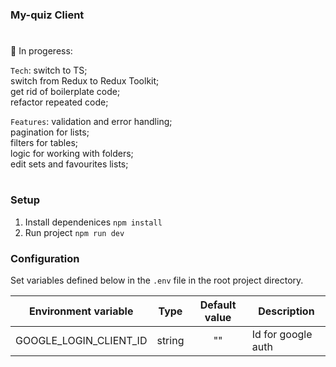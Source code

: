 ### My-quiz Client 
#

🙂 In progeress: 

`Tech`: 
switch to TS; <br />
switch from Redux to Redux Toolkit;<br />
get rid of boilerplate code; <br />
refactor repeated code; <br />

`Features`:
validation and error handling; <br />
pagination for lists; <br />
filters for tables; <br />
logic for working with folders;<br />
edit sets and favourites lists; <br />

#


### Setup 
1. Install dependenices `npm install`
2. Run project `npm run dev`

### Configuration

Set variables defined below in the `.env` file in the root project directory. 

| Environment variable                   | Type                          | Default value | Description                                                                                                       |
|-------------------------------|------------------------------|:-----------------------:|-----------------------------------------------------------------------------------|
| GOOGLE_LOGIN_CLIENT_ID                    | string                        |       ""         | Id for google auth                               |
